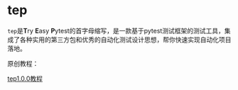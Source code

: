 # tep

`tep`是**T**ry **E**asy **P**ytest的首字母缩写，是一款基于pytest测试框架的测试工具，集成了各种实用的第三方包和优秀的自动化测试设计思想，帮你快速实现自动化项目落地。

原创教程：

[tep1.0.0教程](https://dongfanger.github.io/%E5%8E%9F%E5%88%9B%E6%8E%A5%E5%8F%A3%E6%B5%8B%E8%AF%95%E6%A1%86%E6%9E%B6tep/000018-tep1.0.0%E6%95%99%E7%A8%8B.html)

